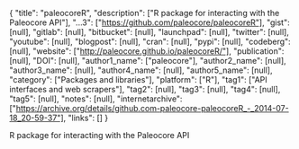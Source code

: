 {
  "title": "paleocoreR",
  "description": ["R package for interacting with the Paleocore API"],
  "...3": ["https://github.com/paleocore/paleocoreR"],
  "gist": [null],
  "gitlab": [null],
  "bitbucket": [null],
  "launchpad": [null],
  "twitter": [null],
  "youtube": [null],
  "blogpost": [null],
  "cran": [null],
  "pypi": [null],
  "codeberg": [null],
  "website": ["http://paleocore.github.io/paleocoreR/"],
  "publication": [null],
  "DOI": [null],
  "author1_name": ["paleocore"],
  "author2_name": [null],
  "author3_name": [null],
  "author4_name": [null],
  "author5_name": [null],
  "category": ["Packages and libraries"],
  "platform": ["R"],
  "tag1": ["API interfaces and web scrapers"],
  "tag2": [null],
  "tag3": [null],
  "tag4": [null],
  "tag5": [null],
  "notes": [null],
  "internetarchive": ["https://archive.org/details/github.com-paleocore-paleocoreR_-_2014-07-18_20-59-37"],
  "links": []
}

<!-- Generated by csv2md.R – do not edit by hand -->

R package for interacting with the Paleocore API